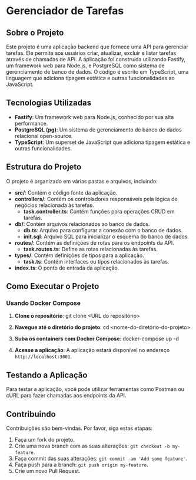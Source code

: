 # Gerenciador de Tarefas

## Sobre o Projeto

Este projeto é uma aplicação backend que fornece uma API para gerenciar tarefas. Ele permite aos usuários criar, atualizar, excluir e listar tarefas através de chamadas de API. A aplicação foi construída utilizando Fastify, um framework web para Node.js, e PostgreSQL como sistema de gerenciamento de banco de dados. O código é escrito em TypeScript, uma linguagem que adiciona tipagem estática e outras funcionalidades ao JavaScript.

## Tecnologias Utilizadas

- **Fastify**: Um framework web para Node.js, conhecido por sua alta performance.
- **PostgreSQL (pg)**: Um sistema de gerenciamento de banco de dados relacional open-source.
- **TypeScript**: Um superset de JavaScript que adiciona tipagem estática e outras funcionalidades.

## Estrutura do Projeto

O projeto é organizado em várias pastas e arquivos, incluindo:

- **src/**: Contém o código fonte da aplicação.
 - **controllers/**: Contém os controladores responsáveis pela lógica de negócios relacionada às tarefas.
    - **task.controller.ts**: Contém funções para operações CRUD em tarefas.
 - **db/**: Contém arquivos relacionados ao banco de dados.
    - **db.ts**: Arquivo para configurar a conexão com o banco de dados.
    - **init.sql**: Arquivo SQL para inicializar o esquema do banco de dados.
 - **routes/**: Contém as definições de rotas para os endpoints da API.
    - **task.routes.ts**: Define as rotas relacionadas às tarefas.
 - **types/**: Contém definições de tipos para a aplicação.
    - **task.ts**: Contém interfaces ou tipos relacionados às tarefas.
 - **index.ts**: O ponto de entrada da aplicação.

## Como Executar o Projeto

### Usando Docker Compose

1. **Clone o repositório**:
git clone <URL do repositório>


2. **Navegue até o diretório do projeto**:
cd <nome-do-diretório-do-projeto>


3. **Suba os containers com Docker Compose**:
docker-compose up -d


4. **Acesse a aplicação**:
   A aplicação estará disponível no endereço `http://localhost:3001`.

## Testando a Aplicação

Para testar a aplicação, você pode utilizar ferramentas como Postman ou cURL para fazer chamadas aos endpoints da API.

## Contribuindo

Contribuições são bem-vindas. Por favor, siga estas etapas:

1. Faça um fork do projeto.
2. Crie uma nova branch com as suas alterações: `git checkout -b my-feature`.
3. Faça commit das suas alterações: `git commit -am 'Add some feature'`.
4. Faça push para a branch: `git push origin my-feature`.
5. Crie um novo Pull Request.
